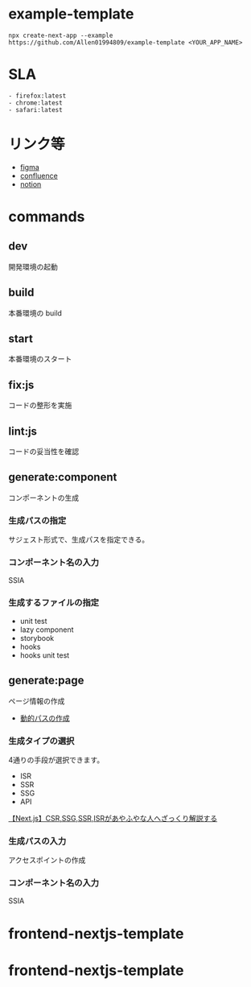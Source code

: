 <!-- @format -->

# example-template

`npx create-next-app --example  https://github.com/Allen01994809/example-template <YOUR_APP_NAME>`

# SLA

```
- firefox:latest
- chrome:latest
- safari:latest
```

# リンク等

- [figma]()
- [confluence]()
- [notion]()

# commands

## dev

開発環境の起動

## build

本番環境の build

## start

本番環境のスタート

## fix:js

コードの整形を実施

## lint:js

コードの妥当性を確認

## generate:component

コンポーネントの生成

### 生成パスの指定

サジェスト形式で、生成パスを指定できる。

### コンポーネント名の入力

SSIA

### 生成するファイルの指定

- unit test
- lazy component
- storybook
- hooks
- hooks unit test

## generate:page

ページ情報の作成

- [動的パスの作成](https://zenn.dev/oubakiou/books/181b750dfb6838/viewer/479a45#%E5%8B%95%E7%9A%84%E3%81%AA%E3%83%91%E3%82%B9%E3%82%92%E6%8C%81%E3%81%A3%E3%81%9F%E3%83%9A%E3%83%BC%E3%82%B8%E3%82%92%E4%BD%9C%E3%81%A3%E3%81%A6%E3%81%BF%E3%82%88%E3%81%86)

### 生成タイプの選択

4通りの手段が選択できます。

- ISR
- SSR
- SSG
- API

[【Next.js】CSR,SSG,SSR,ISRがあやふやな人へざっくり解説する](https://zenn.dev/akino/articles/78479998efef55#ssr%EF%BC%88%E3%82%B5%E3%83%BC%E3%83%90%E3%83%BC%E3%82%B5%E3%82%A4%E3%83%89%E3%83%AC%E3%83%B3%E3%83%80%E3%83%AA%E3%83%B3%E3%82%B0%EF%BC%89)

### 生成パスの入力

アクセスポイントの作成

### コンポーネント名の入力

SSIA

# frontend-nextjs-template
# frontend-nextjs-template
